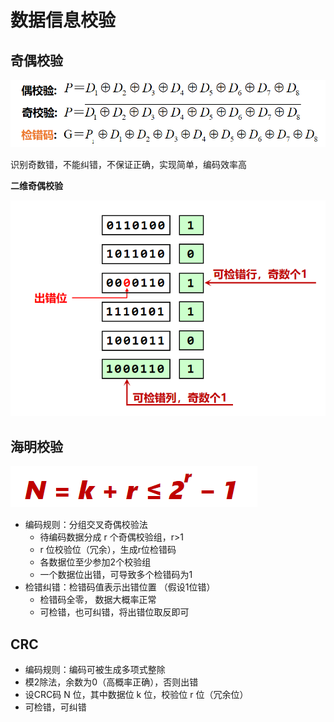 <!--
 * @Descripttion: 
 * @version: 
 * @Author: WangQing
 * @email: 2749374330@qq.com
 * @Date: 2019-12-23 17:48:41
 * @LastEditors: WangQing
 * @LastEditTime: 2019-12-23 18:16:28
 -->
# 数据信息校验

## 奇偶校验

![](images/2019-12-23-17-52-08.png)

识别奇数错，不能纠错，不保证正确，实现简单，编码效率高

**二维奇偶校验**

![](images/2019-12-23-17-54-09.png)

## 海明校验

![](images/2019-12-23-18-02-55.png)

- 编码规则：分组交叉奇偶校验法
    - 待编码数据分成 r 个奇偶校验组，r>1
    - r 位校验位（冗余），生成r位检错码
    - 各数据位至少参加2个校验组
    - 一个数据位出错，可导致多个检错码为1
- 检错纠错：检错码值表示出错位置   （假设1位错）
    - 检错码全零， 数据大概率正常
    - 可检错，也可纠错，将出错位取反即可

## CRC

- 编码规则：编码可被生成多项式整除
- 模2除法，余数为0（高概率正确），否则出错
- 设CRC码 N 位，其中数据位 k 位，校验位 r 位（冗余位）
- 可检错，可纠错
